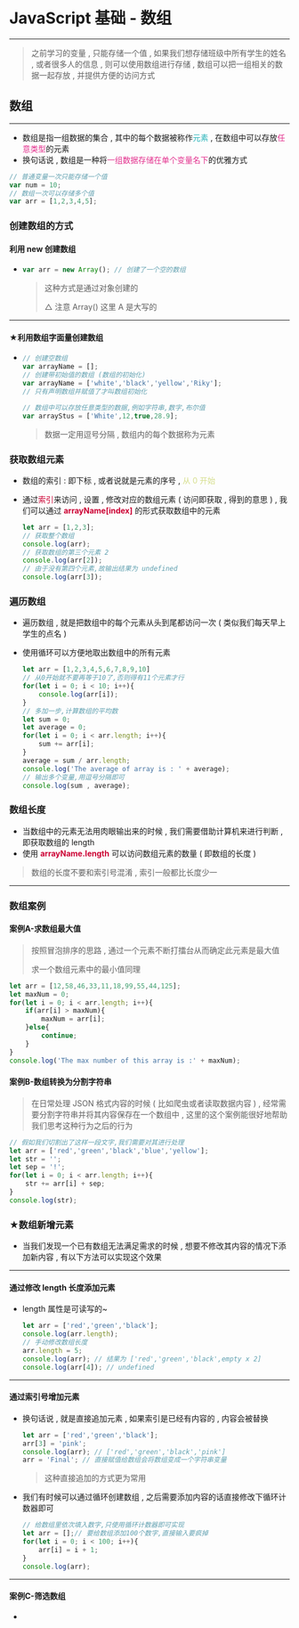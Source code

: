 # JavaScript 基础 - 数组

------------------

> 之前学习的变量 , 只能存储一个值 , 如果我们想存储班级中所有学生的姓名 , 或者很多人的信息 , 则可以使用数组进行存储 , 数组可以把一组相关的数据一起存放 , 并提供方便的访问方式

## 数组

-----------

* 数组是指一组数据的集合 , 其中的每个数据被称作<font color=#25b2b8>元素</font> , 在数组中可以存放<font color=#e3318e>任意类型</font>的元素
* 换句话说 , 数组是一种将<font color=#e3318e>一组数据存储在单个变量名下</font>的优雅方式

```javascript
// 普通变量一次只能存储一个值
var num = 10;
// 数组一次可以存储多个值
var arr = [1,2,3,4,5];
```

### 创建数组的方式

#### 利用 new 创建数组

* ```javascript
  var arr = new Array(); // 创建了一个空的数组
  ```

  > 这种方式是通过对象创建的
  >
  > △ 注意 Array() 这里 A 是大写的

------------------------------

#### ★利用数组字面量创建数组

* ```javascript
  // 创建空数组
  var arrayName = [];
  // 创建带初始值的数组 (数组的初始化)
  var arrayName = ['white','black','yellow','Riky'];
  // 只有声明数组并赋值了才叫数组初始化
  
  // 数组中可以存放任意类型的数据,例如字符串,数字,布尔值
  var arrayStus = ['White',12,true,28.9];
  ```

  > 数据一定用逗号分隔 , 数组内的每个数据称为元素

### 获取数组元素

* 数组的索引 : 即下标 , 或者说就是元素的序号 , <font color=#d5de8c>从 0 开始</font> 

* 通过<font color=#cc0033>索引</font>来访问 , 设置 , 修改对应的数组元素 ( 访问即获取 , 得到的意思 ) , 我们可以通过 <font color=#cc0033>**arrayName[index]**</font> 的形式获取数组中的元素

  ```javascript
  let arr = [1,2,3];
  // 获取整个数组
  console.log(arr);
  // 获取数组的第三个元素 2
  console.log(arr[2]);
  // 由于没有第四个元素,故输出结果为 undefined
  console.log(arr[3]);
  ```


### 遍历数组

* 遍历数组 , 就是把数组中的每个元素从头到尾都访问一次 ( 类似我们每天早上学生的点名 )

* 使用循环可以方便地取出数组中的所有元素

  ```javascript
  let arr = [1,2,3,4,5,6,7,8,9,10]
  // 从0开始就不要再等于10了,否则得有11个元素才行
  for(let i = 0; i < 10; i++){
      console.log(arr[i]);
  }
  // 多加一步,计算数组的平均数
  let sum = 0;
  let average = 0;
  for(let i = 0; i < arr.length; i++){
      sum += arr[i];
  }
  average = sum / arr.length;
  console.log('The average of array is : ' + average);
  // 输出多个变量,用逗号分隔即可
  console.log(sum , average);
  ```

### 数组长度

* 当数组中的元素无法用肉眼输出来的时候 , 我们需要借助计算机来进行判断 , 即获取数组的 length
* 使用 <font color=#cc0033>**arrayName.length**</font> 可以访问数组元素的数量 ( 即数组的长度 )

> 数组的长度不要和索引号混淆 , 索引一般都比长度少一

------------------

### 数组案例

#### 案例A-求数组最大值

> 按照冒泡排序的思路 , 通过一个元素不断打擂台从而确定此元素是最大值
>
> 求一个数组元素中的最小值同理

```javascript
let arr = [12,58,46,33,11,18,99,55,44,125];
let maxNum = 0;
for(let i = 0; i < arr.length; i++){
    if(arr[i] > maxNum){
        maxNum = arr[i];
    }else{
        continue;
    }
}
console.log('The max number of this array is :' + maxNum);
```

#### 案例B-数组转换为分割字符串

> 在日常处理 JSON 格式内容的时候 ( 比如爬虫或者读取数据内容 ) , 经常需要分割字符串并将其内容保存在一个数组中 , 这里的这个案例能很好地帮助我们思考这种行为之后的行为

```javascript
// 假如我们切割出了这样一段文字,我们需要对其进行处理
let arr = ['red','green','black','blue','yellow'];
let str = '';
let sep = '!';
for(let i = 0; i < arr.length; i++){
    str += arr[i] + sep;
}
console.log(str);
```

### ★数组新增元素

* 当我们发现一个已有数组无法满足需求的时候 , 想要不修改其内容的情况下添加新内容 , 有以下方法可以实现这个效果

-------------------

#### **通过修改 length 长度添加元素**
* length 属性是可读写的~

  ```javascript
  let arr = ['red','green','black'];
  console.log(arr.length);
  // 手动修改数组长度
  arr.length = 5;
  console.log(arr); // 结果为 ['red','green','black',empty x 2]
  console.log(arr[4]); // undefined
  ```

-------------------

#### **通过索引号增加元素**

* 换句话说 , 就是直接追加元素 , 如果索引是已经有内容的 , 内容会被替换

  ```javascript
  let arr = ['red','green','black'];
  arr[3] = 'pink';
  console.log(arr); // ['red','green','black','pink']
  arr = 'Final'; // 直接赋值给数组会将数组变成一个字符串变量
  ```

  > 这种直接追加的方式更为常用

* 我们有时候可以通过循环创建数组 , 之后需要添加内容的话直接修改下循环计数器即可

  ```javascript
  // 给数组里依次填入数字,只使用循环计数器即可实现
  let arr = [];// 要给数组添加100个数字,直接输入要疯掉
  for(let i = 0; i < 100; i++){
      arr[i] = i + 1;
  }
  console.log(arr);
  ```

------------

#### 案例C-筛选数组

* 
